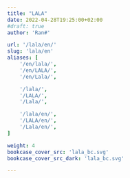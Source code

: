 ```yaml
---
title: "LALA"
date: 2022-04-28T19:25:00+02:00
#draft: true
author: 'Ran#'

url: '/lala/en/'
slug: 'lala/en'
aliases: [
    '/en/lala/',
    '/en/LALA/',
    '/en/Lala/',

    '/lala/',
    '/LALA/',
    '/Lala/',

    '/lala/en/',
    '/LALA/en/',
    '/Lala/en/',
]

weight: 4
bookcase_cover_src: 'lala_bc.svg'
bookcase_cover_src_dark: 'lala_bc.svg'

---
```

